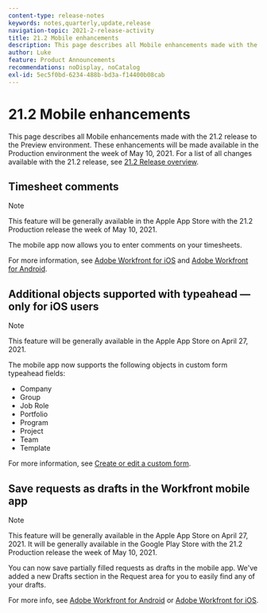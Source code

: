 ```yaml
---
content-type: release-notes
keywords: notes,quarterly,update,release
navigation-topic: 2021-2-release-activity
title: 21.2 Mobile enhancements
description: This page describes all Mobile enhancements made with the 21.2 release to the Preview environment. These enhancements will be made available in the Production environment the week of May 10, 2021. For a list of all changes available with the 21.2 release, see 21.2 Release overview.
author: Luke
feature: Product Announcements
recommendations: noDisplay, noCatalog
exl-id: 5ec5f0bd-6234-488b-bd3a-f14400b08cab
---
```

# 21.2 Mobile enhancements

This page describes all Mobile enhancements made with the 21.2 release to the Preview environment. These enhancements will be made available in the Production environment the week of May 10, 2021. For a list of all changes available with the 21.2 release, see [21.2 Release overview](../../../product-announcements/product-releases/21.2-release-activity/21-2-release-overview.md).

## Timesheet comments

>[!NOTE]
>
>This feature will be generally available in the Apple App Store with the 21.2 Production release the week of May 10, 2021.

The mobile app now allows you to enter comments on your timesheets.

For more information, see [Adobe Workfront for iOS](../../../workfront-basics/mobile-apps/using-the-workfront-mobile-app/workfront-for-ios.md) and [Adobe Workfront for Android](../../../workfront-basics/mobile-apps/using-the-workfront-mobile-app/workfront-for-android.md).

## Additional objects supported with typeahead — only for iOS users

>[!NOTE]
>
>This feature will be generally available in the Apple App Store on April 27, 2021.

The mobile app now supports the following objects in custom form typeahead fields:

* Company
* Group
* Job Role
* Portfolio
* Program
* Project
* Team
* Template

For more information, see [Create or edit a custom form](../../../administration-and-setup/customize-workfront/create-manage-custom-forms/create-or-edit-a-custom-form.md).

## Save requests as drafts in the Workfront mobile app

>[!NOTE]
>
>This feature will be generally available in the Apple App Store on April 27, 2021. It will be generally available in the Google Play Store with the 21.2 Production release the week of May 10, 2021.

You can now save partially filled requests as drafts in the mobile app. We've added a new Drafts section in the Request area for you to easily find any of your drafts.

For more info, see [Adobe Workfront for Android](../../../workfront-basics/mobile-apps/using-the-workfront-mobile-app/workfront-for-android.md) or [Adobe Workfront for iOS](../../../workfront-basics/mobile-apps/using-the-workfront-mobile-app/workfront-for-ios.md).

